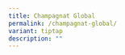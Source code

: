```yaml
---
title: Champagnat Global
permalink: /champagnat-global/
variant: tiptap
description: ""
---
```

<p></p>
